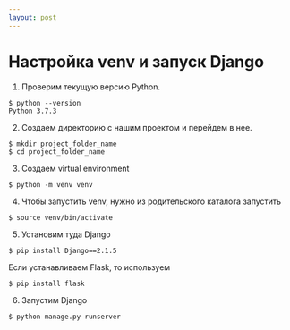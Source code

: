 ```yaml
---
layout: post
---
```


# Настройка venv и запуск Django

1) Проверим текущую версию Python.

```
$ python --version
Python 3.7.3
```

2) Создаем директорию с нашим проектом и перейдем в нее.

```
$ mkdir project_folder_name
$ cd project_folder_name
```

3) Создаем virtual environment

```
$ python -m venv venv
```

4) Чтобы запустить venv, нужно из родительского каталога запустить

```
$ source venv/bin/activate
```

5) Установим туда Django

```
$ pip install Django==2.1.5
```
Если устанавливаем Flask, то используем

```
$ pip install flask
```

6) Запустим Django

```
$ python manage.py runserver
```